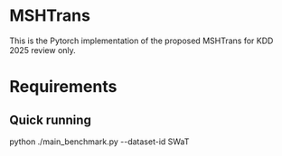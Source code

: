 # MSHTrans

This is the Pytorch implementation of the proposed MSHTrans for KDD 2025 review only.

# Requirements


## Quick running
python ./main_benchmark.py --dataset-id SWaT

